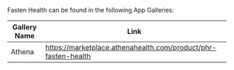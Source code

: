 

Fasten Health can be found in the following App Galleries:

| Gallery Name | Link |
| --- | --- |
| Athena | https://marketplace.athenahealth.com/product/phr-fasten-health |
